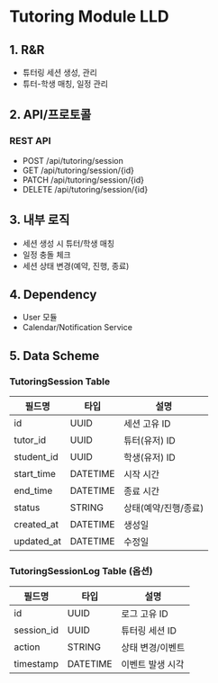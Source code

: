# Tutoring Module LLD

## 1. R&R
- 튜터링 세션 생성, 관리
- 튜터-학생 매칭, 일정 관리

## 2. API/프로토콜
### REST API
- POST /api/tutoring/session
- GET /api/tutoring/session/{id}
- PATCH /api/tutoring/session/{id}
- DELETE /api/tutoring/session/{id}

## 3. 내부 로직
- 세션 생성 시 튜터/학생 매칭
- 일정 충돌 체크
- 세션 상태 변경(예약, 진행, 종료)


## 4. Dependency
- User 모듈
- Calendar/Notification Service

## 5. Data Scheme

### TutoringSession Table
| 필드명         | 타입        | 설명                |
| -------------- | ----------- | ------------------- |
| id             | UUID        | 세션 고유 ID        |
| tutor_id       | UUID        | 튜터(유저) ID       |
| student_id     | UUID        | 학생(유저) ID       |
| start_time     | DATETIME    | 시작 시간           |
| end_time       | DATETIME    | 종료 시간           |
| status         | STRING      | 상태(예약/진행/종료)|
| created_at     | DATETIME    | 생성일              |
| updated_at     | DATETIME    | 수정일              |

### TutoringSessionLog Table (옵션)
| 필드명         | 타입        | 설명                |
| -------------- | ----------- | ------------------- |
| id             | UUID        | 로그 고유 ID        |
| session_id     | UUID        | 튜터링 세션 ID      |
| action         | STRING      | 상태 변경/이벤트    |
| timestamp      | DATETIME    | 이벤트 발생 시각    |
